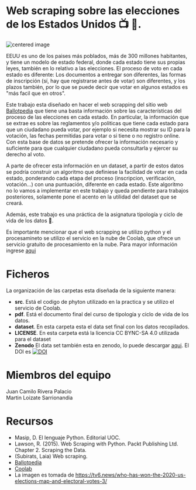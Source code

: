 # Web scraping sobre las elecciones de los Estados Unidos :tv: :newspaper:.



<img src="https://tv6.news/wp-content/uploads/2020/11/Who-has-won-the-2020-US-elections-MAP-and-ELECTORAL.jpg" alt="centered image" id="logo" data-height-percentage="100" data-actual-width="140" data-actual-height="55" class="center">

EEUU es uno de los paises más poblados, más de 300 millones habitantes, y tiene un modelo de estado federal, donde cada estado tiene sus propias leyes, también en lo relativo a las elecciones. El proceso de voto en cada estado es diferente: Los documentos a entregar son diferentes, las formas de inscripción (sí, hay que registrarse antes de votar) son diferentes, y los plazos también, por lo que se puede decir que votar en algunos estados es "más facil que en otros".

Este trabajo esta diseñado en hacer el web scrapping del sitio web [Ballotpedia](https://ballotpedia.org/Voter_registration) que tiene una basta información sobre las características del proceso de las elecciones en cada estado. En particular, la información que se extrae es sobre las reglamentos y/o politicas que tiene cada estado para que un ciudadano pueda votar, por ejemplo si necesita mostrar su ID para la votación, las fechas permitidas para votar o si tiene o no registro online. Con esta base de datos se pretende ofrecer la información necesario y suficiente para que cualquier ciudadano pueda consultarla y ejercer su derecho al voto. 

A parte de ofrecer esta información en un dataset, a partir de estos datos se podría construir un algoritmo que definiese la facilidad de votar en cada estado, ponderando cada etapa del proceso (inscripcion, verificación, votación...) con una puntuación, diferente en cada estado. Este algoritmo no lo vamos a implementar en este trabajo y queda pendiente para trabajos posteriores, solamente pone el acento en la utilidad del dataset que se creará. 

Además, este trabajo es una práctica de la asignatura tipología y ciclo de vida de los datos :pencil:.

Es importante mencionar que el web scrapping se utilizo python y el procesamineto se utilizo el servicio en la nube de Coolab, que ofrece un servicio gratuito de procesamiento en la nube. Para mayor información ingrese [aqui](https://colab.research.google.com/github/tensorflow/examples/blob/master/courses/udacity_intro_to_tensorflow_for_deep_learning/l01c01_introduction_to_colab_and_python.ipynb)


# Ficheros

La organización de las carpetas esta diseñada de la siguiente manera:

* **src**. Está el codigo de phyton utilizado en la practica y se utilizo el servicio de Coolab.
* **pdf**. Está el documento final del curso de tipología y ciclo de vida de los datos.
* **dataset**. En esta carpeta esta el data set final con los datos recopilados.
* **LICENSE**. En esta carpeta está la licencia CC BYNC-SA 4.0 utilizada para el dataset
* **Zenodo** El data set también esta en zenodo,  lo puede descargar [aqui](https://zenodo.org/record/4263409#.X6mjr2gzbyQ). El DOI es [![DOI](https://zenodo.org/badge/DOI/10.5281/zenodo.4263409.svg)](https://doi.org/10.5281/zenodo.4263409)

# Miembros del equipo

Juan Camilo Rivera Palacio  
Martin Loizate Sarrionandia

# Recursos
* Masip, D. El lenguaje Python. Editorial UOC.
* Lawson, R. (2015). Web Scraping with Python. Packt Publishing Ltd. Chapter 2. Scraping the Data.
* (Subirats, Laia) Web scraping. 
* [Ballotpedia](https://ballotpedia.org/Ballotpedia:About)
* [Coolab](https://ballotpedia.org/Ballotpedia:About)
* La imagen es tomada de https://tv6.news/who-has-won-the-2020-us-elections-map-and-electoral-votes-3/ 






